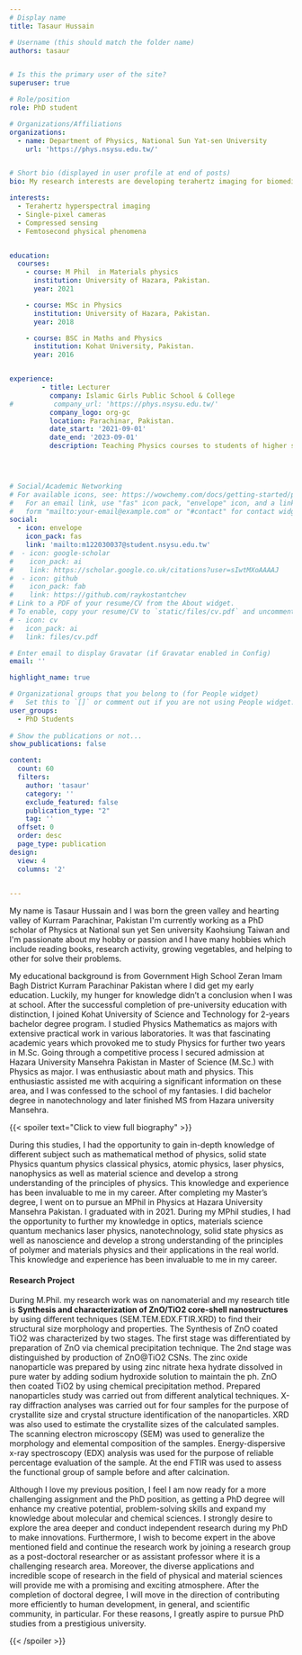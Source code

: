 ```yaml
---
# Display name
title: Tasaur Hussain 

# Username (this should match the folder name)
authors: tasaur


# Is this the primary user of the site?
superuser: true

# Role/position
role: PhD student

# Organizations/Affiliations
organizations:
  - name: Department of Physics, National Sun Yat-sen University
    url: 'https://phys.nsysu.edu.tw/'  


# Short bio (displayed in user profile at end of posts)
bio: My research interests are developing terahertz imaging for biomedical applications.

interests:
  - Terahertz hyperspectral imaging
  - Single-pixel cameras
  - Compressed sensing
  - Femtosecond physical phenomena


education:
  courses:
    - course: M Phil  in Materials physics
      institution: University of Hazara, Pakistan.
      year: 2021

    - course: MSc in Physics
      institution: University of Hazara, Pakistan.
      year: 2018    

    - course: BSC in Maths and Physics
      institution: Kohat University, Pakistan.
      year: 2016


experience:
        - title: Lecturer
          company: Islamic Girls Public School & College
#          company_url: 'https://phys.nsysu.edu.tw/'
          company_logo: org-gc
          location: Parachinar, Pakistan.
          date_start: '2021-09-01'
          date_end: '2023-09-01'
          description: Teaching Physics courses to students of higher secondary level
       



# Social/Academic Networking
# For available icons, see: https://wowchemy.com/docs/getting-started/page-builder/#icons
#   For an email link, use "fas" icon pack, "envelope" icon, and a link in the
#   form "mailto:your-email@example.com" or "#contact" for contact widget.
social:
  - icon: envelope
    icon_pack: fas
    link: 'mailto:m122030037@student.nsysu.edu.tw'
#  - icon: google-scholar
#    icon_pack: ai
#    link: https://scholar.google.co.uk/citations?user=sIwtMXoAAAAJ
#  - icon: github
#    icon_pack: fab
#    link: https://github.com/raykostantchev
# Link to a PDF of your resume/CV from the About widget.
# To enable, copy your resume/CV to `static/files/cv.pdf` and uncomment the lines below.
# - icon: cv
#   icon_pack: ai
#   link: files/cv.pdf

# Enter email to display Gravatar (if Gravatar enabled in Config)
email: ''

highlight_name: true

# Organizational groups that you belong to (for People widget)
#   Set this to `[]` or comment out if you are not using People widget.
user_groups:
  - PhD Students
  
# Show the publications or not...
show_publications: false 

content:
  count: 60
  filters:
    author: 'tasaur'
    category: ''
    exclude_featured: false
    publication_type: "2"
    tag: ''
  offset: 0
  order: desc
  page_type: publication
design:
  view: 4
  columns: '2'
  

---
```


  
My name is Tasaur Hussain and I was born the green valley and hearting valley of Kurram Parachinar, Pakistan I'm currently working as a PhD scholar of Physics at National sun yet Sen university Kaohsiung Taiwan and I'm passionate about my hobby or passion and I have many hobbies which include reading books, research activity, growing vegetables, and helping to other for solve their problems. 

My educational background is from Government High School Zeran Imam Bagh District Kurram Parachinar Pakistan where I did get my early education. Luckily, my hunger for knowledge didn’t a conclusion when I was at school. After the successful completion of pre-university education with distinction, I joined Kohat University of Science and Technology for 2-years bachelor degree program. I studied Physics Mathematics as majors with extensive practical work in various laboratories. It was that fascinating academic years which provoked me to study Physics for further two years in M.Sc. Going through a competitive process I secured admission at Hazara University Mansehra Pakistan in Master of Science (M.Sc.) with Physics as major. I was enthusiastic about math and physics. This enthusiastic assisted me with acquiring a significant information on these area, and I was confessed to the school of my fantasies. I did bachelor degree in nanotechnology and later finished MS from Hazara university Mansehra.

{{< spoiler text="Click to view full biography" >}}

During this studies, I had the opportunity to gain in-depth knowledge of different        subject such as mathematical method of physics, solid state Physics quantum physics classical physics, atomic physics, laser physics, nanophysics as well as material science and develop a strong understanding of the principles of physics. This knowledge and experience has been invaluable to me in my career. After completing my Master’s degree, I went on to pursue an MPhil in Physics at Hazara University Mansehra Pakistan. I graduated with in 2021. During my MPhil studies, I had    the opportunity to further my knowledge in optics, materials science quantum mechanics laser physics, nanotechnology, solid state physics as well as nanoscience and develop a strong understanding of the principles of polymer and materials physics and their applications in the real world. This knowledge and experience has been invaluable to me in my career.

#### Research Project
During M.Phil. my research work was on nanomaterial and my research title is **Synthesis and characterization of   ZnO/TiO2   core-shell   nanostructures** by using different techniques (SEM.TEM.EDX.FTIR.XRD) to find their structural size morphology and properties. The Synthesis of ZnO coated TiO2 was characterized by two stages. The first stage was differentiated by preparation of ZnO via chemical precipitation technique. The 2nd stage was distinguished by production of ZnO@TiO2 CSNs. The zinc oxide nanoparticle was prepared by using zinc nitrate hexa hydrate dissolved in pure water by adding sodium hydroxide solution to maintain the ph. ZnO then coated TiO2 by using chemical precipitation method. Prepared nanoparticles study was carried out from different analytical techniques. X-ray diffraction analyses was carried out for four samples for the purpose of crystallite size and crystal structure identification of the nanoparticles. XRD was also used to estimate the crystallite sizes of the calculated samples. The scanning electron microscopy (SEM) was used to generalize the morphology and elemental composition of the samples. Energy-dispersive x-ray spectroscopy (EDX) analysis was used for the purpose of reliable percentage evaluation of the sample. At the end FTIR was used to assess the functional group of sample before and after calcination.


Although I love my previous position, I feel I am now ready for a more challenging assignment and the PhD position, as getting a PhD degree will enhance my creative potential, problem-solving skills and expand my knowledge about molecular and chemical sciences. I strongly desire to explore the area deeper and conduct independent research during my PhD to make innovations. Furthermore, I wish to become expert in the above mentioned field and continue the research work by joining a research group as a post-doctoral researcher or as assistant professor where it is a challenging research area. Moreover, the diverse applications and incredible scope of research in the field of physical and material sciences will provide me with a promising and exciting atmosphere. After the completion of doctoral degree, I will move in the direction of contributing more efficiently to human development, in general, and scientific community, in particular. For these reasons, I greatly aspire to pursue PhD studies from a prestigious university.

{{< /spoiler >}}